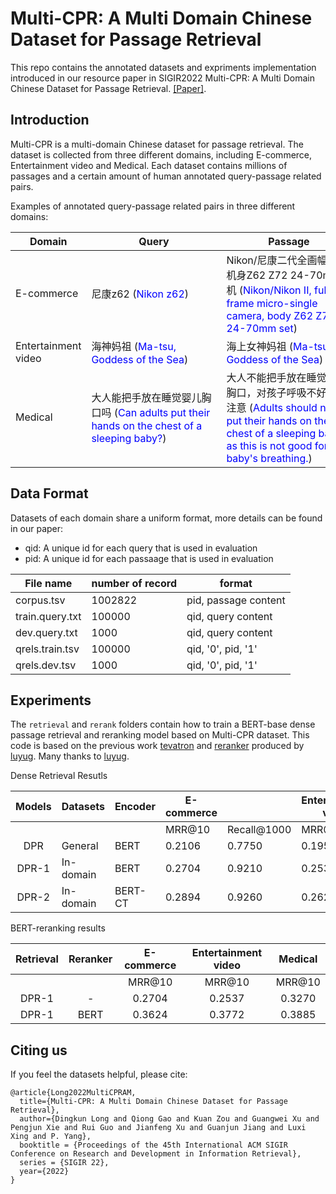 # Multi-CPR: A Multi Domain Chinese Dataset for Passage Retrieval

This repo contains the annotated datasets and expriments implementation introduced in our resource paper in SIGIR2022 Multi-CPR: A Multi Domain Chinese Dataset for Passage Retrieval. [[Paper]](https://arxiv.org/pdf/2203.03367.pdf).

## Introduction

Multi-CPR is a multi-domain Chinese dataset for passage retrieval. The dataset is collected from three different domains, including E-commerce, Entertainment video and Medical. Each dataset contains millions of passages and a certain amount of human annotated query-passage related pairs.

Examples of annotated query-passage related pairs in three different domains:

|  Domain   | Query  | Passage |
|  ----  | ----  | ---- |
| E-commerce | 尼康z62 (<font color=Blue>Nikon z62</font>) | <div style="width: 150pt"> Nikon/尼康二代全画幅微单机身Z62 Z72 24-70mm套机  (<font color=Blue>Nikon/Nikon II, full-frame micro-single camera, body Z62 Z72 24-70mm set</font>) |
| Entertainment video | 海神妈祖 (<font color=Blue>Ma-tsu, Goddess of the Sea</font>) | 海上女神妈祖 (<font color=Blue>Ma-tsu, Goddess of the Sea</font>) |
| Medical | <div style="width: 150pt"> 大人能把手放在睡觉婴儿胸口吗 (<font color=Blue>Can adults put their hands on the chest of a sleeping baby?</font>) | <div style="width: 150pt"> 大人不能把手放在睡觉婴儿胸口，对孩子呼吸不好，要注意 (<font color=Blue>Adults should not put their hands on the chest of a sleeping baby as this is not good for the baby's breathing.</font>) |

## Data Format

Datasets of each domain share a uniform format, more details can be found in our paper:

- qid: A unique id for each query that is used in evaluation
- pid: A unique id for each passaage that is used in evaluation

| File name | number of record | format |
| ---- | ---- | ---- |
| corpus.tsv | 1002822 | pid, passage content |
| train.query.txt | 100000 | qid, query content |
| dev.query.txt | 1000 | qid, query content |
| qrels.train.tsv  | 100000 | qid, '0', pid, '1' |
| qrels.dev.tsv | 1000 | qid, '0', pid, '1' |
  
## Experiments

The ```retrieval``` and ```rerank``` folders contain how to train a BERT-base dense passage retrieval and reranking model based on Multi-CPR dataset. This code is based on the previous work [tevatron](https://github.com/texttron/tevatron) and [reranker](https://github.com/luyug/Reranker) produced by [luyug](https://github.com/luyug). Many thanks to [luyug](https://github.com/luyug). 

Dense Retrieval Resutls

| Models | Datasets  | Encoder | E-commerce |             | Entertainment video |             | Medical             |             |
|:------:|-----------|---------|------------|-------------|---------------------|-------------|---------------------|-------------|
|        |           |         | MRR@10     | Recall@1000 | MRR@10              | Recall@1000 | MRR@10              | Recall@1000 |
|   DPR  | General   | BERT    | 0.2106     | 0.7750      | 0.1950              | 0.7710      | 0.2133              | 0.5220      |
|  DPR-1 | In-domain | BERT    | 0.2704     | 0.9210      | 0.2537              | 0.9340      | 0.3270              | 0.7470      |
|  DPR-2 | In-domain | BERT-CT | 0.2894     | 0.9260      | 0.2627              | 0.9350      | 0.3388              | 0.7690      |

BERT-reranking results

| Retrieval | Reranker | E-commerce | Entertainment  video | Medical |
|:---------:|:--------:|:----------:|:--------------------:|:-------:|
|           |          |   MRR@10   |        MRR@10        |  MRR@10 |
|   DPR-1   |     -    |   0.2704   |        0.2537        |  0.3270 |
|   DPR-1   |   BERT   |   0.3624   |        0.3772        |  0.3885 |

## Citing us

If you feel the datasets helpful, please cite:

```
@article{Long2022MultiCPRAM,
  title={Multi-CPR: A Multi Domain Chinese Dataset for Passage Retrieval},
  author={Dingkun Long and Qiong Gao and Kuan Zou and Guangwei Xu and Pengjun Xie and Rui Guo and Jianfeng Xu and Guanjun Jiang and Luxi Xing and P. Yang},
  booktitle = {Proceedings of the 45th International ACM SIGIR Conference on Research and Development in Information Retrieval},
  series = {SIGIR 22},
  year={2022}
}
```
